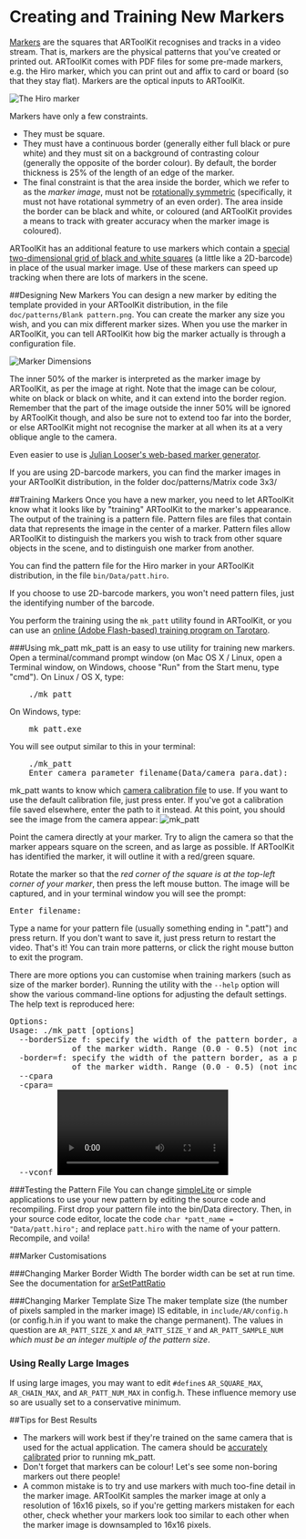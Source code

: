 # Creating and Training New Markers
[Markers][marker_about] are the squares that ARToolKit recognises and tracks in a video stream. That is, markers are the physical patterns that you've created or printed out. ARToolKit comes with PDF files for some pre-made markers, e.g. the Hiro marker, which you can print out and affix to card or board (so that they stay flat). Markers are the optical inputs to ARToolKit.

![The Hiro marker][Hiro_marker]

Markers have only a few constraints.

-   They must be square.
-   They must have a continuous border (generally either full black or pure white) and they must sit on a background of contrasting colour (generally the opposite of the border colour). By default, the border thickness is 25% of the length of an edge of the marker.
-   The final constraint is that the area inside the border, which we refer to as the *marker image*, must not be [rotationally symmetric][1] (specifically, it must not have rotational symmetry of an even order). The area inside the border can be black and white, or coloured (and ARToolKit provides a means to track with greater accuracy when the marker image is coloured).

ARToolKit has an additional feature to use markers which contain a [special two-dimensional grid of black and white squares][marker_barcode] (a little like a 2D-barcode) in place of the usual marker image. Use of these markers can speed up tracking when there are lots of markers in the scene.

##Designing New Markers
You can design a new marker by editing the template provided in your ARToolKit distribution, in the file `doc/patterns/Blank pattern.png`. You can create the marker any size you wish, and you can mix different marker sizes. When you use the marker in ARToolKit, you can tell ARToolKit how big the marker actually is through a configuration file.

![Marker Dimensions][Markerdimensions]

The inner 50% of the marker is interpreted as the marker image by ARToolKit, as per the image at right. Note that the image can be colour, white on black or black on white, and it can extend into the border region. Remember that the part of the image outside the inner 50% will be ignored by ARToolKit though, and also be sure not to extend too far into the border, or else ARToolKit might not recognise the marker at all when its at a very oblique angle to the camera.

Even easier to use is [Julian Looser's web-based marker generator][2].

If you are using 2D-barcode markers, you can find the marker images in your ARToolKit distribution, in the folder doc/patterns/Matrix code 3x3/

##Training Markers
Once you have a new marker, you need to let ARToolKit know what it looks like by "training" ARToolKit to the marker's appearance. The output of the training is a pattern file. Pattern files are files that contain data that represents the image in the center of a marker. Pattern files allow ARToolKit to distinguish the markers you wish to track from other square objects in the scene, and to distinguish one marker from another.

You can find the pattern file for the Hiro marker in your ARToolKit distribution, in the file `bin/Data/patt.hiro`.

If you choose to use 2D-barcode markers, you won't need pattern files, just the identifying number of the barcode.

You perform the training using the `mk_patt` utility found in ARToolKit, or you can use an [online (Adobe Flash-based) training program on Tarotaro][3].

###Using mk_patt
mk_patt is an easy to use utility for training new markers. Open a terminal/command prompt window (on Mac OS X / Linux, open a Terminal window, on Windows, choose "Run" from the Start menu, type "cmd").
On Linux / OS X, type:
<pre>
    ./mk_patt
</pre>
On Windows, type:
<pre>
    mk_patt.exe
</pre>

You will see output similar to this in your terminal:
<pre>
    ./mk_patt
    Enter camera parameter filename(Data/camera_para.dat):
</pre>

mk_patt wants to know which [camera calibration file][config_camera_calibration] to use. If you want to use the default calibration file, just press enter. If you've got a calibration file saved elsewhere, enter the path to it instead. At this point, you should see the image from the camera appear:
![mk_patt][Mkpatt]

Point the camera directly at your marker. Try to align the camera so that the marker appears square on the screen, and as large as possible. If ARToolKit has identified the marker, it will outline it with a red/green square.

Rotate the marker so that the *red corner of the square is at the top-left corner of your marker*, then press the left mouse button. The image will be captured, and in your terminal window you will see the prompt:
<pre>
Enter filename:
</pre>

Type a name for your pattern file (usually something ending in ".patt") and press return. If you don't want to save it, just press return to restart the video. That's it! You can train more patterns, or click the right mouse button to exit the program.

There are more options you can customise when training markers (such as size of the marker border). Running the utility with the `--help` option will show the various command-line options for adjusting the default settings. The help text is reproduced here:
<pre>
Options:
Usage: ./mk_patt [options]
  --borderSize f: specify the width of the pattern border, as a percentage
             of the marker width. Range (0.0 - 0.5) (not inclusive).
  -border=f: specify the width of the pattern border, as a percentage
             of the marker width. Range (0.0 - 0.5) (not inclusive).
  --cpara <camera parameter file for the camera>
  -cpara=<camera parameter file for the camera>
  --vconf <video parameter for the camera>
  -h -help --help: show this message
</pre>

###Testing the Pattern File
You can change [simpleLite][example_simplelite] or simple applications to use your new pattern by editing the source code and recompiling. First drop your pattern file into the bin/Data directory. Then, in your source code editor, locate the code `char *patt_name = "Data/patt.hiro";` and replace `patt.hiro` with the name of your pattern. Recompile, and voila!

##Marker Customisations

###Changing Marker Border Width
The border width can be set at run time. See the documentation for [arSetPattRatio][arsetpattratio]

###Changing Marker Template Size
The maker template size (the number of pixels sampled in the marker image) IS editable, in `include/AR/config.h` (or config.h.in if you want to make the change permanent). The values in question are `AR_PATT_SIZE_X` and `AR_PATT_SIZE_Y` and `AR_PATT_SAMPLE_NUM` *which must be an integer multiple of the pattern size*.

### Using Really Large Images
If using large images, you may want to edit `#define`s `AR_SQUARE_MAX`, `AR_CHAIN_MAX`, and `AR_PATT_NUM_MAX` in config.h. These influence memory use so are usually set to a conservative minimum.

##Tips for Best Results
- The markers will work best if they're trained on the same camera that is used for the actual application. The camera should be [accurately calibrated][config_camera_calibration] prior to running mk_patt.
- Don't forget that markers can be colour! Let's see some non-boring markers out there people!
- A common mistake is to try and use markers with much too-fine detail in the marker image. ARToolKit samples the marker image at only a resolution of 16x16 pixels, so if you're getting markers mistaken for each other, check whether your markers look too similar to each other when the marker image is downsampled to 16x16 pixels.

[marker_about]: Training_Markers:marker_about
[marker_barcode]: Training_Markers:marker_barcode
[config_camera_calibration]: Configuration:config_camera_calibration
[example_simplelite]: Examples:example_simplelite
[arsetpattratio]: http://www.artoolworks.com/support/doc/artoolkit4/apiref/ar_h/index.html#//apple_ref/c/func/arSetPattRatio

[1]: http://en.wikipedia.org/wiki/Rotational_symmetry
[2]: http://www.roarmot.co.nz/ar/
[3]: http://flash.tarotaro.org/blog/2009/07/12/mgo2/

[Hiro_marker]: /Hiro_marker.png
[Markerdimensions]: /Markerdimensions.png
[Mkpatt]: Mkpatt.jpeg